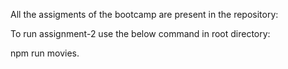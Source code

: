 All the assigments of the bootcamp are present in the repository:

To run assignment-2  use the below command in root directory:

npm run movies.
